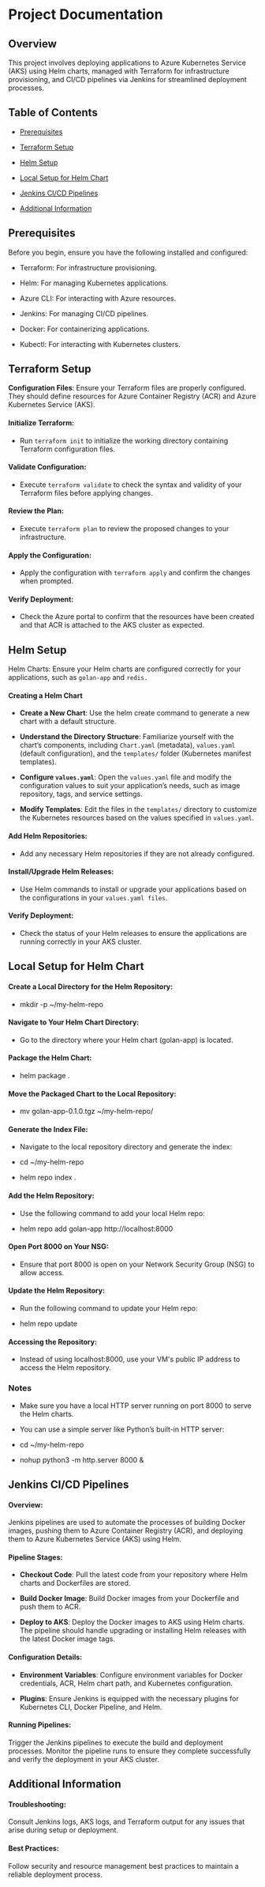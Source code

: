 # Project Documentation
## Overview
This project involves deploying applications to Azure Kubernetes Service (AKS) using Helm charts, managed with Terraform for infrastructure provisioning, and CI/CD pipelines via Jenkins for streamlined deployment processes.

## Table of Contents
- [Prerequisites](https://github.com/Mujadid13/golan-app2/edit/main/README.md#prerequisites)
* [Terraform Setup](https://github.com/Mujadid13/golan-app2/edit/main/README.md#terraform-setup)
+ [Helm Setup](https://github.com/Mujadid13/golan-app2/edit/main/README.md#helm-setup)
- [Local Setup for Helm Chart](https://github.com/Mujadid13/golan-app2/edit/main/README.md#local-setup-for-helm-chart)
* [Jenkins CI/CD Pipelines](https://github.com/Mujadid13/golan-app2/edit/main/README.md#jenkins-cicd-pipelines)
+ [Additional Information](https://github.com/Mujadid13/golan-app2/edit/main/README.md#additional-information)

## Prerequisites
Before you begin, ensure you have the following installed and configured:

- Terraform: For infrastructure provisioning.
* Helm: For managing Kubernetes applications.
+ Azure CLI: For interacting with Azure resources.
- Jenkins: For managing CI/CD pipelines.
* Docker: For containerizing applications.
+ Kubectl: For interacting with Kubernetes clusters.
## Terraform Setup
 **Configuration Files**: Ensure your Terraform files are properly configured. They should define resources for Azure Container Registry (ACR) and Azure Kubernetes Service (AKS).

#### Initialize Terraform:
- Run `terraform init` to initialize the working directory containing Terraform configuration files.

#### Validate Configuration:
- Execute `terraform validate` to check the syntax and validity of your Terraform files before applying changes.

#### Review the Plan:
- Execute `terraform plan` to review the proposed changes to your infrastructure.

#### Apply the Configuration:
- Apply the configuration with `terraform apply` and confirm the changes when prompted.

#### Verify Deployment:
- Check the Azure portal to confirm that the resources have been created and that ACR is attached to the AKS cluster as expected.

## Helm Setup
Helm Charts: Ensure your Helm charts are configured correctly for your applications, such as `golan-app` and `redis.`

#### Creating a Helm Chart

- **Create a New Chart**: Use the helm create command to generate a new chart with a default structure.
* **Understand the Directory Structure**: Familiarize yourself with the chart’s components, including `Chart.yaml` (metadata), `values.yaml` (default configuration), and the `templates/` folder (Kubernetes manifest templates).
+ **Configure `values.yaml`**: Open the `values.yaml` file and modify the configuration values to suit your application’s needs, such as image repository, tags, and service settings.
- **Modify Templates**: Edit the files in the `templates/` directory to customize the Kubernetes resources based on the values specified in `values.yaml`.

#### Add Helm Repositories:
- Add any necessary Helm repositories if they are not already configured.

#### Install/Upgrade Helm Releases:
- Use Helm commands to install or upgrade your applications based on the configurations in your `values.yaml files`.

#### Verify Deployment:
- Check the status of your Helm releases to ensure the applications are running correctly in your AKS cluster.

## Local Setup for Helm Chart

#### Create a Local Directory for the Helm Repository:
- mkdir -p ~/my-helm-repo

#### Navigate to Your Helm Chart Directory: 
- Go to the directory where your Helm chart (golan-app) is located.

#### Package the Helm Chart:
- helm package .

#### Move the Packaged Chart to the Local Repository:
- mv golan-app-0.1.0.tgz ~/my-helm-repo/

#### Generate the Index File: 
- Navigate to the local repository directory and generate the index:
* cd ~/my-helm-repo
+ helm repo index .

#### Add the Helm Repository: 
- Use the following command to add your local Helm repo:
* helm repo add golan-app http://localhost:8000

#### Open Port 8000 on Your NSG: 
- Ensure that port 8000 is open on your Network Security Group (NSG) to allow access.

#### Update the Helm Repository: 
- Run the following command to update your Helm repo:
* helm repo update

#### Accessing the Repository: 
- Instead of using localhost:8000, use your VM's public IP address to access the Helm repository.

### Notes
- Make sure you have a local HTTP server running on port 8000 to serve the Helm charts.
* You can use a simple server like Python’s built-in HTTP server:
+ cd ~/my-helm-repo
- nohup python3 -m http.server 8000 &

## Jenkins CI/CD Pipelines
#### Overview:
Jenkins pipelines are used to automate the processes of building Docker images, pushing them to Azure Container Registry (ACR), and deploying them to Azure Kubernetes Service (AKS) using Helm.

#### Pipeline Stages:

- **Checkout Code**: Pull the latest code from your repository where Helm charts and Dockerfiles are stored.

* **Build Docker Image**: Build Docker images from your Dockerfile and push them to ACR.

+ **Deploy to AKS**: Deploy the Docker images to AKS using Helm charts. The pipeline should handle upgrading or installing Helm releases with the latest Docker image tags.

#### Configuration Details:

- **Environment Variables**: Configure environment variables for Docker credentials, ACR, Helm chart path, and Kubernetes configuration.

* **Plugins**: Ensure Jenkins is equipped with the necessary plugins for Kubernetes CLI, Docker Pipeline, and Helm.

#### Running Pipelines:
Trigger the Jenkins pipelines to execute the build and deployment processes. Monitor the pipeline runs to ensure they complete successfully and verify the deployment in your AKS cluster.

## Additional Information
#### Troubleshooting:
Consult Jenkins logs, AKS logs, and Terraform output for any issues that arise during setup or deployment.

#### Best Practices:
Follow security and resource management best practices to maintain a reliable deployment process.
